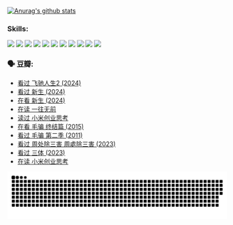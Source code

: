 
[![Anurag's github stats](https://github-readme-stats.vercel.app/api?username=w940853815)](https://github.com/anuraghazra/github-readme-stats)

### Skills:

<code><img height="32" src="https://cdn.jsdelivr.net/npm/simple-icons@v5/icons/python.svg"></code>
<code><img height="32" src="https://cdn.jsdelivr.net/npm/simple-icons@v5/icons/javascript.svg"></code>
<code><img height="32" src="https://cdn.jsdelivr.net/npm/simple-icons@v5/icons/django.svg"></code>
<code><img height="32" src="https://cdn.jsdelivr.net/npm/simple-icons@v5/icons/flask.svg"></code>
<code><img height="32" src="https://cdn.jsdelivr.net/npm/simple-icons@v5/icons/vuetify.svg"></code>
<code><img height="32" src="https://cdn.jsdelivr.net/npm/simple-icons@v5/icons/git.svg"></code>
<code><img height="32" src="https://cdn.jsdelivr.net/npm/simple-icons@v5/icons/docker.svg"></code>
<code><img height="32" src="https://cdn.jsdelivr.net/npm/simple-icons@v5/icons/postgresql.svg"></code>
<code><img height="32" src="https://cdn.jsdelivr.net/npm/simple-icons@v5/icons/elasticsearch.svg"></code>
<code><img height="32" src="https://cdn.jsdelivr.net/npm/simple-icons@v5/icons/macos.svg"></code>
<code><img height="32" src="https://cdn.jsdelivr.net/npm/simple-icons@v5/icons/linux.svg"></code>

### 🗣 豆瓣:

<!-- DOUBAN-ACTIVITIES:START -->
- [看过 飞驰人生2‎ (2024)](https://www.douban.com/people/136069238/status/4616048805/?_i=16365888)
- [看过 新生‎ (2024)](https://www.douban.com/people/136069238/status/4612373431/?_i=16365888)
- [在看 新生‎ (2024)](https://www.douban.com/people/136069238/status/4607441062/?_i=16365888)
- [在读 一往无前](https://www.douban.com/people/136069238/status/4590507310/?_i=16365888)
- [读过 小米创业思考](https://www.douban.com/people/136069238/status/4590506983/?_i=16365888)
- [在看 毛骗 终结篇‎ (2015)](https://www.douban.com/people/136069238/status/4581971924/?_i=16365888)
- [看过 毛骗 第二季‎ (2011)](https://www.douban.com/people/136069238/status/4581971810/?_i=16365888)
- [看过 周处除三害 周處除三害‎ (2023)](https://www.douban.com/people/136069238/status/4575646701/?_i=16365888)
- [看过 三体‎ (2023)](https://www.douban.com/people/136069238/status/4574263039/?_i=16365888)
- [在读 小米创业思考](https://www.douban.com/people/136069238/status/4572047905/?_i=16365888)
<!-- DOUBAN-ACTIVITIES:END -->


![Snake animation](https://raw.githubusercontent.com/w940853815/w940853815/output/github-contribution-grid-snake.svg)

<!--
**w940853815/w940853815** is a ✨ _special_ ✨ repository because its `README.md` (this file) appears on your GitHub profile.

Here are some ideas to get you started:

- 🔭 I’m currently working on ...
- 🌱 I’m currently learning ...
- 👯 I’m looking to collaborate on ...
- 🤔 I’m looking for help with ...
- 💬 Ask me about ...
- 📫 How to reach me: ...
- 😄 Pronouns: ...
- ⚡ Fun fact: ...
-->

